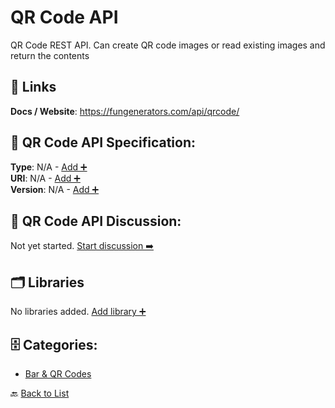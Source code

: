 # QR Code API

QR Code REST API. Can create QR code images or read existing images and return the contents

##  🔗 Links
**Docs / Website**: https://fungenerators.com/api/qrcode/

## 🧬 QR Code API Specification:
**Type**: N/A - [Add ➕](https://github.com/apis-list/apis-list/edit/main/apis.yaml#L16012)  
**URI**: N/A - [Add ➕](https://github.com/apis-list/apis-list/edit/main/apis.yaml#L16012)  
**Version**: N/A - [Add ➕](https://github.com/apis-list/apis-list/edit/main/apis.yaml#L16012)

## 💬 QR Code API Discussion:
Not yet started. [Start discussion ➡️](https://github.com/apis-list/apis-list/discussions/new)

## 🗂️ Libraries

No libraries added. [Add library ➕](https://github.com/apis-list/apis-list/edit/main/apis.yaml#L16012)    


## 🗄️ Categories:
- [Bar & QR Codes](https://github.com/apis-list/apis-list#bar--qr-codes-)

🔙  [Back to List](https://github.com/apis-list/apis-list)
